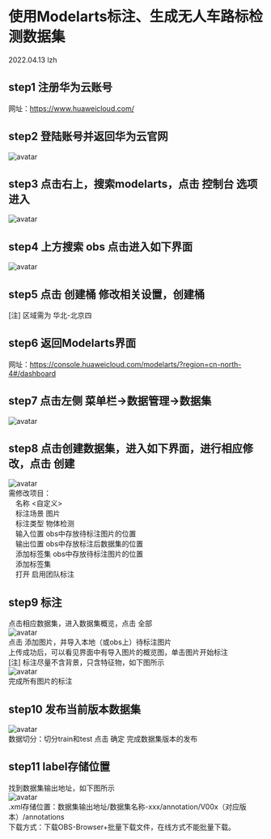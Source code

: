 # 使用Modelarts标注、生成无人车路标检测数据集
2022.04.13 lzh  

## step1 注册华为云账号
网址：https://www.huaweicloud.com/  
  
## step2 登陆账号并返回华为云官网
![avatar](/readme/huaweicloud_official_website.png)  
  
## step3 点击右上，搜索modelarts，点击 控制台 选项进入
![avatar](/readme/modelarts_search.png)  
  
## step4 上方搜索 obs 点击进入如下界面
![avatar](/readme/obs.png)  
  
## step5 点击 创建桶 修改相关设置，创建桶
[注] 区域需为 华北-北京四  

## step6 返回Modelarts界面
网址：https://console.huaweicloud.com/modelarts/?region=cn-north-4#/dashboard  
  
## step7 点击左侧 菜单栏->数据管理->数据集
![avatar](/readme/2dataset.png)  
  
## step8 点击创建数据集，进入如下界面，进行相应修改，点击 创建
![avatar](/readme/dataset_settings.png)  
需修改项目：  
&emsp;名称 <自定义>  
&emsp;标注场景 图片  
&emsp;标注类型 物体检测  
&emsp;输入位置 obs中存放待标注图片的位置  
&emsp;输出位置 obs中存放标注后数据集的位置  
&emsp;添加标签集 obs中存放待标注图片的位置  
&emsp;添加标签集  
&emsp;打开 启用团队标注
  
## step9 标注
点击相应数据集，进入数据集概览，点击 全部  
![avatar](/readme/marks1.png)  
点击 添加图片，并导入本地（或obs上）待标注图片  
上传成功后，可以看见界面中有导入图片的概览图，单击图片开始标注  
[注] 标注尽量不含背景，只含特征物，如下图所示  
![avatar](/readme/marks2.png)  
完成所有图片的标注

## step10 发布当前版本数据集
![avatar](/readme/publish1.png)  
数据切分：切分train和test
点击 确定 完成数据集版本的发布

## step11 label存储位置
找到数据集输出地址，如下图所示  
![avatar](/readme/outputloc.png)  
.xml存储位置：数据集输出地址/数据集名称-xxx/annotation/V00x（对应版本）/annotations  
下载方式：下载OBS-Browser+批量下载文件，在线方式不能批量下载。  
